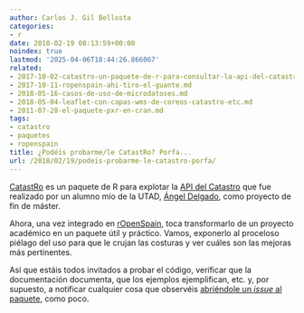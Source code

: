 ```yaml
---
author: Carlos J. Gil Bellosta
categories:
- r
date: 2018-02-19 08:13:59+00:00
noindex: true
lastmod: '2025-04-06T18:44:26.866067'
related:
- 2017-10-02-catastro-un-paquete-de-r-para-consultar-la-api-del-catastro.md
- 2017-10-11-ropenspain-ahi-tiro-el-guante.md
- 2018-05-16-casos-de-uso-de-microdatoses.md
- 2018-05-04-leaflet-con-capas-wms-de-coreos-catastro-etc.md
- 2011-07-28-el-paquete-pxr-en-cran.md
tags:
- catastro
- paquetes
- ropenspain
title: ¿Podéis probarme/le CatastRo? Porfa...
url: /2018/02/19/podeis-probarme-le-catastro-porfa/
---
```


[CatastRo](https://github.com/rOpenSpain/CatastRo) es un paquete de R para explotar la [API del Catastro](https://ovc.catastro.meh.es/ovcservweb/ovcswlocalizacionrc/ovccoordenadas.asmx) que fue realizado por un alumno mío de la UTAD, [Ángel Delgado](https://github.com/DelgadoPanadero), como proyecto de fin de máster.

Ahora, una vez integrado en [rOpenSpain](https://ropenspain.es/), toca transformarlo de un proyecto académico en un paquete útil y práctico. Vamos, exponerlo al proceloso piélago del uso para que le crujan las costuras y ver cuáles son las mejoras más pertinentes.

Así que estáis todos invitados a probar el código, verificar que la documentación documenta, que los ejemplos ejemplifican, etc. y, por supuesto, a notificar cualquier cosa que observéis [abriéndole un _issue_ al paquete](https://github.com/rOpenSpain/CatastRo/issues), como poco.
